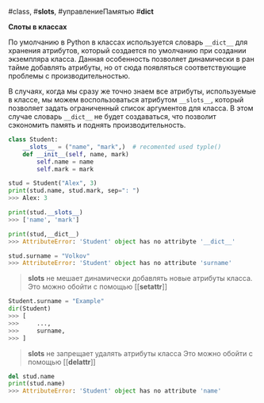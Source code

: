 #class, #__slots__, #управлениеПамятью #__dict__

**Слоты в классах**

По умолчанию в Python в классах используется словарь `__dict__` для хранения атрибутов, который создается по умолчанию при создании экземпляра класса. Данная особенность позволяет динамически в ран тайме добавлять атрибуты, но от сюда появляться соответствующие проблемы с производительностью.

В случаях, когда мы сразу же точно знаем все атрибуты, используемые в классе, мы можем воспользоваться атрибутом `__slots__`, который позволяет задать ограниченный список аргументов для класса. В этом случае словарь `__dict__` не будет создаваться, что позволит сэкономить память и поднять производительность.

```python
class Student:
	__slots__ = ("name", "mark",)  # recomented used typle()
	def __init__(self, name, mark)
		self.name = name
		self.mark = mark

stud = Student("Alex", 3)
print(stud.name, stud.mark, sep=": ")
>>> Alex: 3

print(stud.__slots__)
>>> ['name', 'mark']

print(stud,__dict__)
>>> AttributeError: 'Student' object has no attribyte '__dict__'

stud.surname = "Volkov"
>>> AttributeError: 'Student' object has no attribute 'surname'
```

> __slots__ не мешает динамически добавлять новые атрибуты класса.
> Это можно обойти с помощью [[__setattr__]] 
```python
Student.surname = "Example"
dir(Student)
>>> [
>>> 	...,
>>> 	surname,
>>> ]
```

> __slots__ не запрещает удалять атрибуты класса
> Это можно обойти с помощью [[__delattr__]] 
```python
del stud.name
print(stud.name)
>>> AttributeError: 'Student' object has no attribute 'name'
```